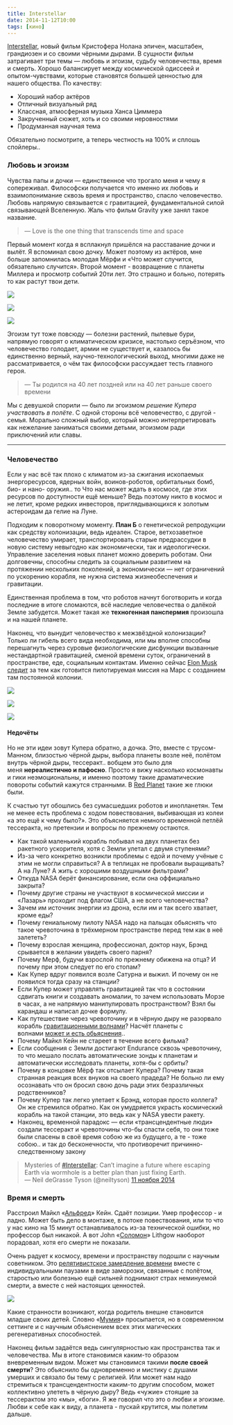 ```yaml
---
title: Interstellar
date: 2014-11-12T10:00
tags: [кино]
---
```


[Interstellar](http://www.imdb.com/title/tt0816692/), новый фильм Кристофера Нолана эпичен, масштабен, грандиозен и со своими чёрными дырами. В сущности фильм затрагивает три темы — любовь и эгоизм, судьбу человечества, время и смерть. Хорошо балансирует между космической одиссеей и опытом-чувствами, которые становятся большей ценностью для нашего общества. По качеству:

- Хороший набор актёров
- Отличный визуальный ряд
- Классная, атмосферная музыка Ханса Циммера
- Закрученный сюжет, хоть и со своими неровностями
- Продуманная научная тема

Обязательно посмотрите, а теперь честность на 100% и сплошь спойлеры..

<!-- truncate -->

### Любовь и эгоизм

Чувства папы и дочки — единственное что трогало меня и чему я сопереживал. Философски получается что именно их любовь и взаимопонимание сквозь время и пространство, спасло человечество. Любовь напрямую связывается с гравитацией, фундаментальной силой связывающей Вселенную. Жаль что фильм Gravity уже занял такое название.

> — Love is the one thing that transcends time and space

Первый момент когда я всплакнул пришёлся на расставание дочки и вылёт. Я вспоминал свою дочку. Может поэтому из актёров, мне больше запомнилась молодая Мёрфи и «Что может случится, обязательно случится». Второй момент - возвращение с планеты Миллера и просмотр событий 20ти лет. Это страшно и больно, потерять то как растут твои дети.

![](img/3_fw_img.jpg)

![](img/2_fw_img.jpg)

![](img/1_fw_img.jpg)


Эгоизм тут тоже повсюду — болезни растений, пылевые бури, напрямую говорят о климатическом кризисе, настолько серъёзном, что человечество голодает, армии не существует и, казалось бы единственно верный, научно-технологический выход, многими даже не рассматривается, о чём так философски рассуждает тесть главного героя.

> — Ты родился на 40 лет поздней или на 40 лет раньше своего времени

Мы с девушкой спорили — было ли эгоизмом _решение Купера участвовать в полёте_. С одной стороны всё человечество, с другой - семья. Морально сложный выбор, который можно интерпретировать как нежелание заниматься своими детьми, эгоизмом ради приключений или славы.

---

### Человечество

Если у нас всё так плохо с климатом из-за сжигания ископаемых энергоресурсов, ядерных войн, воинов-роботов, орбитальных бомб, био- и нано- оружия.. то Что нас может ждать в космосе, где этих ресурсов по доступности ещё меньше? Ведь поэтому никто в космос и не летит, кроме редких инвесторов, приглядывающихся к золотым астероидам да гелие на Луне.

Подходим к поворотному моменту. **План Б** о генетической репродукции как средству колонизации, ведь идеален. Старое, ветхозаветное человечество умирает, транспортировать старые предрассудки в новую систему невыгодно как экономически, так и идеологически. Управление заселения новых планет можно доверить роботам. Они долговечны, способны следить за социальным развитием на протяжении нескольких поколений, а экономически — нет ограничений по ускорению корабля, не нужна система жизнеобеспечения и гравитации.

Единственная проблема в том, что роботов начнут боготворить и когда последние в итоге сломаются, всё наследие человечества о далёкой Земле забудется. Может такая же **техногенная панспермия** произошла и на нашей планете.

Наконец, что вынудит человечество к межзвёздной колонизации? Только ли гибель всего вида необходима, или мы вполне способны перешагнуть через суровые физиологические дисфункции вызванные нестандартной гравитацией, сменой времени суток, ограничений в пространстве, еде, социальным контактам. Именно сейчас [Elon Musk следит](http://www.spacex.com/) за тем как готовится пилотируемая миссия на Марс с созданием там постоянной колонии.

![](img/AAAmrKx.jpg)

![](img/78715220141103173905.jpg)

![](img/99150120141103173924.jpg)

#### Недочёты

Но не эти идеи зовут Купера обратно, а дочка. Это, вместе с трусом-Манном, близостью чёрной дыры, выбора планеты возле неё, полётом внутрь чёрной дыры, тессеракт.. вобщем это было для меня **нереалистично и пафосно**. Просто я вижу насколько космонавты и гики неэмоциональны, и именно поэтому такие драматические повороты событий кажутся странными. В [Red Planet](http://www.imdb.com/title/tt0199753/) такие же глюки были.  

К счастью тут обошлись без сумасшедших роботов и инопланетян. Тем не менее есть проблема с ходом повествования, выбивающая из колеи «а это ещё к чему было?». Это объясняется немного временной петлёй тессеракта, но претензии и вопросы по прежнему остаются.

- Как такой маленький корабль побывал на двух планетах без ракетного ускорителя, хотя с Земли улетал с двумя ступенями?
- Из-за чего конкретно возникли проблемы с едой и почему учёные с этим не могли справиться? А в теплицах не пробовали выращивать? А на Луне? А жить с хорошими воздушными фильтрами?
- Откуда NASA берёт финансирование, если она оффициально закрыта?
- Почему другие страны не участвуют в космической миссии и «Лазарь» проходит под флагом США, а не всего человечества?
- Зачем им источник энергии из дрона, если им и так всего хватает, кроме еды?
- Почему гениальному пилоту NASA надо на пальцах обьяснять что такое чревоточина в трёхмерном пространстве перед тем как в неё залететь?
- Почему взрослая женщина, профессионал, доктор наук, Брэнд срывается в желании увидеть своего парня?
- Почему Мерф, будучи взрослой по прежнему обижена на отца? И почему при этом следует по его стопам?
- Как Купер вдруг появился возле Сатурна и выжил. И почему он не появился тогда сразу на станции?
- Если Купер может управлять гравитацией так что в состоянии сдвигать книги и создавать аномалии, то зачем использовать Морзе в часах, а не напрямую манипулировать пространством? Взял бы карандаш и написал дочке формулу.
- Как путешествие через чревоточину и в чёрную дыру не разорвало корабль [гравитационными волнами](http://polymus.ru/ru/pop-science/news/interstellar-spetseffekty-po-nauke/)? Насчёт планеты с волнами [может и есть обьяснения](http://ikjyotsinghkohli24.wordpress.com/2014/11/07/on-the-science-of-interstellar/)..
- Почему Майкл Кейн не стареет в течение всего фильма?
- Если сообщения с Земли достигают Endurance сквозь чревоточину, то что мешало послать автоматические зонды к планетам и автоматически исследовать планеты, хотя-бы с орбиты?
- Почему в концовке Мёрф так отсылает Купера? Почему такая странная реакция всех внуков на своего прадеда? Не больно ли ему осознавать что он бросил свою дочь ради этих безразличных родственников?
- Почему Купер так легко улетает к Брэнд, которая просто коллега? Он же стремился обратно. Как он умудряется украсть космический корабль на такой станции, это ведь как у NASA увести ракету.
- Наконец, временной парадокс — если «трансцендентные люди» создали тессеракт и чревоточины что-бы спасти себя, то они тоже были спасены в своё время собою же из будущего, а те - тоже собою.. и так до бесконечности, что противоречит причинно-следственному закону

> Mysteries of [#Interstellar](https://twitter.com/hashtag/Interstellar?src=hash): Can’t imagine a future where escaping Earth via wormhole is a better plan than just fixing Earth.  
> — Neil deGrasse Tyson (@neiltyson) [11 ноября 2014](https://twitter.com/neiltyson/status/532243423948840960)

### Время и смерть

Расстроил Майкл «[Альфред](http://www.imdb.com/title/tt0468569/)» Кейн. Сдаёт позиции. Умер профессор - и ладно. Может быть дело в монтаже, в потоке повествования, или то что у нас кино на 15 минут останавливалось из-за технической ошибки, но профессор был никакой. А вот John «[Соломон](http://www.imdb.com/title/tt0115082/)» Lithgow наоборот порадовал, хотя его смерти не показали.

Очень радует к космосу, времени и пространству подошли с научным советником. Это [релятивистское замедление времени](http://www.wikiwand.com/ru/%D0%A0%D0%B5%D0%BB%D1%8F%D1%82%D0%B8%D0%B2%D0%B8%D1%81%D1%82%D1%81%D0%BA%D0%BE%D0%B5_%D0%B7%D0%B0%D0%BC%D0%B5%D0%B4%D0%BB%D0%B5%D0%BD%D0%B8%D0%B5_%D0%B2%D1%80%D0%B5%D0%BC%D0%B5%D0%BD%D0%B8) вместе с индивидуальными паузами в виде заморозки, связанные с полётом, старостью или болезнью ещё сильней поднимают страх неминуемой смерти, а вместе с ней настоящих ценностей.

![](img/diagram.jpg)

Какие странности возникают, когда родитель внешне становится младше своих детей. Словно «[Мумия](http://www.imdb.com/title/tt0120616/)» просыпается, но в современном сеттинге и с научным объяснением всех этих магических регенеративных способностей.

Наконец фильм задаётся ведь сингулярностью как пространства так и человечества. Мы в итоге становимся каким-то образом вневременным видом. Может мы становимся такими **после своей смерти**? Это обьяснило бы одновременно и мистику с душами умерших и связало бы тему с религией. Или может нам надо стремиться к трансцендентности каким-то другим способом, может коллективно улететь в чёрную дыру? Ведь «чужие» стоящие за тессерактом это «мы», «боги». Я же говорил что это о любви и эгоизме. Любви к себе как к виду, а планета - пускай крутится, мы полетим дальше.